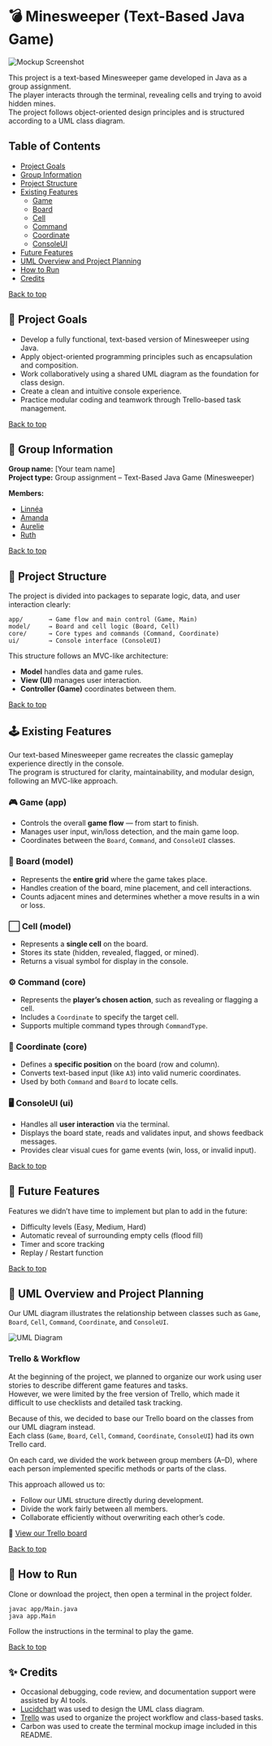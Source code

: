 # 💣 Minesweeper (Text-Based Java Game)

![Mockup Screenshot](docs/minesweeper-mockup.png)

This project is a text-based Minesweeper game developed in Java as a group assignment.  
The player interacts through the terminal, revealing cells and trying to avoid hidden mines.  
The project follows object-oriented design principles and is structured according to a UML class diagram.

## Table of Contents
- [Project Goals](#-project-goals)
- [Group Information](#-group-information)
- [Project Structure](#-project-structure)
- [Existing Features](#-existing-features)
    - [Game](#-game)
    - [Board](#-board)
    - [Cell](#-cell)
    - [Command](#-command)
    - [Coordinate](#-coordinate)
    - [ConsoleUI](#-consoleui)
- [Future Features](#-future-features)
- [UML Overview and Project Planning](#-uml-overview-and-project-planning)
- [How to Run](#-how-to-run)
- [Credits](#-credits)

[Back to top](#table-of-contents)

## 🎯 Project Goals
- Develop a fully functional, text-based version of Minesweeper using Java.
- Apply object-oriented programming principles such as encapsulation and composition.
- Work collaboratively using a shared UML diagram as the foundation for class design.
- Create a clean and intuitive console experience.
- Practice modular coding and teamwork through Trello-based task management.

[Back to top](#table-of-contents)

## 👥 Group Information

**Group name:** [Your team name]  
**Project type:** Group assignment – Text-Based Java Game (Minesweeper)

**Members:**
- [Linnéa](https://github.com/Linnea87) 
- [Amanda](https://github.com/Amandamandaanda)
- [Aurelie](https://github.com/aurevau)
- [Ruth](https://github.com/RuthPaulsson)

[Back to top](#table-of-contents)

## 🧩 Project Structure

The project is divided into packages to separate logic, data, and user interaction clearly:

```
app/       → Game flow and main control (Game, Main)
model/     → Board and cell logic (Board, Cell)
core/      → Core types and commands (Command, Coordinate)
ui/        → Console interface (ConsoleUI)
```
This structure follows an MVC-like architecture:

- **Model** handles data and game rules.
- **View (UI)** manages user interaction.
- **Controller (Game)** coordinates between them.

[Back to top](#table-of-contents)

## 🕹️ Existing Features

Our text-based Minesweeper game recreates the classic gameplay experience directly in the console.  
The program is structured for clarity, maintainability, and modular design, following an MVC-like approach.

### 🎮 Game (app)
- Controls the overall **game flow** — from start to finish.
- Manages user input, win/loss detection, and the main game loop.
- Coordinates between the `Board`, `Command`, and `ConsoleUI` classes.

### 🧮 Board (model)
- Represents the **entire grid** where the game takes place.
- Handles creation of the board, mine placement, and cell interactions.
- Counts adjacent mines and determines whether a move results in a win or loss.

### ⬜ Cell (model)
- Represents a **single cell** on the board.
- Stores its state (hidden, revealed, flagged, or mined).
- Returns a visual symbol for display in the console.

### ⚙️ Command (core)
- Represents the **player’s chosen action**, such as revealing or flagging a cell.
- Includes a `Coordinate` to specify the target cell.
- Supports multiple command types through `CommandType`.

### 📍 Coordinate (core)
- Defines a **specific position** on the board (row and column).
- Converts text-based input (like `A3`) into valid numeric coordinates.
- Used by both `Command` and `Board` to locate cells.

### 🖥️ ConsoleUI (ui)
- Handles all **user interaction** via the terminal.
- Displays the board state, reads and validates input, and shows feedback messages.
- Provides clear visual cues for game events (win, loss, or invalid input).

[Back to top](#table-of-contents)

## 🧪 Future Features

Features we didn’t have time to implement but plan to add in the future:
- Difficulty levels (Easy, Medium, Hard)
- Automatic reveal of surrounding empty cells (flood fill)
- Timer and score tracking
- Replay / Restart function

[Back to top](#table-of-contents)

## 🧭 UML Overview and Project Planning

Our UML diagram illustrates the relationship between classes such as `Game`, `Board`, `Cell`, `Command`, `Coordinate`, and `ConsoleUI`.

![UML Diagram](docs/minnesweep.png)

### Trello & Workflow

At the beginning of the project, we planned to organize our work using user stories to describe different game features and tasks.  
However, we were limited by the free version of Trello, which made it difficult to use checklists and detailed task tracking.

Because of this, we decided to base our Trello board on the classes from our UML diagram instead.  
Each class (`Game`, `Board`, `Cell`, `Command`, `Coordinate`, `ConsoleUI`) had its own Trello card.

On each card, we divided the work between group members (A–D), where each person implemented specific methods or parts of the class.

This approach allowed us to:
- Follow our UML structure directly during development.
- Divide the work fairly between all members.
- Collaborate efficiently without overwriting each other’s code.

🔗 [View our Trello board](https://trello.com/b/svIWGBWV/minroj)

[Back to top](#table-of-contents)

## 🚀 How to Run

Clone or download the project, then open a terminal in the project folder.

```
javac app/Main.java
java app.Main
```

Follow the instructions in the terminal to play the game.

[Back to top](#table-of-contents)

## ✨ Credits
- Occasional debugging, code review, and documentation support were assisted by AI tools.
- [Lucidchart](https://lucid.app/) was used to design the UML class diagram.
- [Trello](https://trello.com/) was used to organize the project workflow and class-based tasks.
- Carbon was used to create the terminal mockup image included in this README.